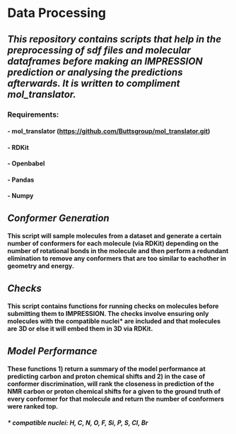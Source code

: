 # **Data Processing**

## _This repository contains scripts that help in the preprocessing of sdf files and molecular dataframes before making an IMPRESSION prediction or analysing the predictions afterwards. It is written to compliment mol_translator._

### Requirements:

#### - mol_translator (https://github.com/Buttsgroup/mol_translator.git)
#### - RDKit
#### - Openbabel
#### - Pandas
#### - Numpy


## *Conformer Generation*

#### This script will sample molecules from a dataset and generate a certain number of conformers for each molecule (via RDKit) depending on the number of rotational bonds in the molecule and then perform a redundant elimination to remove any conformers that are too similar to eachother in geometry and energy.

## *Checks*

#### This script contains functions for running checks on molecules before submitting them to IMPRESSION. The checks involve ensuring only molecules with the compatible nuclei* are included and that molecules are 3D or else it will embed them in 3D via RDKit.

## *Model Performance*

#### These functions 1) return a summary of the model performance at predicting carbon and proton chemical shifts and 2) in the case of conformer discrimination, will rank the closeness in prediction of the NMR carbon or proton chemical shifts for a given to the ground truth of every conformer for that molecule and return the number of conformers were ranked top.


##### * compatible nuclei: H, C, N, O, F, Si, P, S, Cl, Br


